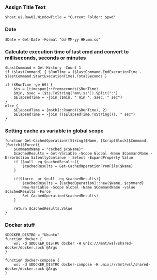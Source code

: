 ### Assign Title Text
`$host.ui.RawUI.WindowTitle = "Current Folder: $pwd"`

### Date
`$Date = Get-Date -Format "dd-MM-yy HH:mm:ss"`

### Calculate execution time of last cmd and convert to milliseconds, seconds or minutes
``` 
$LastCommand = Get-History -Count 1
if ($lastCommand) { $RunTime = ($lastCommand.EndExecutionTime - $lastCommand.StartExecutionTime).TotalSeconds }

if ($RunTime -ge 60) {
    $ts = [timespan]::fromseconds($RunTime)
    $min, $sec = ($ts.ToString("mm\:ss")).Split(":")
    $ElapsedTime = -join ($min, " min ", $sec, " sec")
}
else {
    $ElapsedTime = [math]::Round(($RunTime), 2)
    $ElapsedTime = -join (($ElapsedTime.ToString()), " sec")
}
```

### Setting cache as variable in global scope
```
function Get-CachedOperation([String]$Name, [ScriptBlock]$Command, [Switch]$Force){
    $CommandName = "cached_$($Name)"
    $cachedResults = Get-Variable -Scope Global -Name $CommandName -ErrorAction SilentlyContinue | Select -ExpandProperty Value
    if ($null -eq $cachedResults){
        $cachedResults = Get-CachedOperationFromFile($Name)
    }

    if($force -or $null -eq $cachedResults){
        $cachedResults = [CachedOperation]::new($Name, $command)
        New-Variable -Scope Global -Name $CommandName -value $cachedResults -Force
        Set-CachedOperation($cachedResults)
    }

    return $cachedResults.Value
}
```

### Docker stuff
```
$DOCKER_DISTRO = "Ubuntu"
function docker {
    wsl -d $DOCKER_DISTRO docker -H unix:///mnt/wsl/shared-docker/docker.sock @Args
}

function docker-compose {
    wsl -d $DOCKER_DISTRO docker-compose -H unix:///mnt/wsl/shared-docker/docker.sock @Args
}
```
